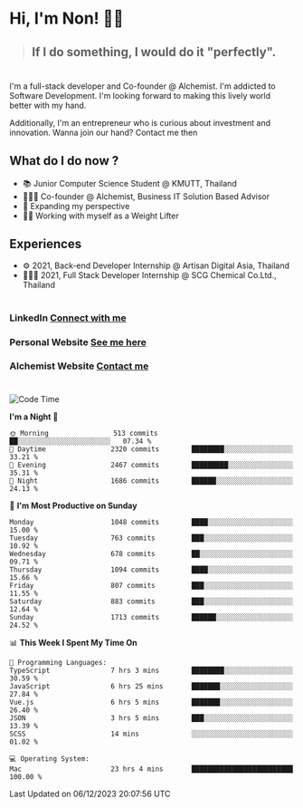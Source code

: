 # Hi, I'm Non! 🖐🏻

> ## If I do something, I would do it "perfectly".

#

I'm a full-stack developer and Co-founder @ Alchemist. I'm addicted to Software Development. I'm looking forward to making this lively world better with my hand.

Additionally, I'm an entrepreneur who is curious about investment and innovation. Wanna join our hand? Contact me then

## What do I do now ?

- 📚 Junior Computer Science Student @ KMUTT, Thailand
- 🧑🏻‍💻 Co-founder @ Alchemist, Business IT Solution Based Advisor
- 🌈 Expanding my perspective
- 🏋🏻 Working with myself as a Weight Lifter

## Experiences

- ⚙️ 2021, Back-end Developer Internship @ Artisan Digital Asia, Thailand
- 🧑🏻‍💻 2021, Full Stack Developer Internship @ SCG Chemical Co.Ltd., Thailand

#

### LinkedIn [Connect with me](https://www.linkedin.com/in/non-nontra/)

### Personal Website [See me here](https://nonnontra.com/)

### Alchemist Website [Contact me](https://alchemist-softwarehouse.co/)

#

<!--START_SECTION:waka-->
![Code Time](http://img.shields.io/badge/Code%20Time-3%2C387%20hrs%2044%20mins-blue)

**I'm a Night 🦉** 

```text
🌞 Morning                513 commits         ██░░░░░░░░░░░░░░░░░░░░░░░   07.34 % 
🌆 Daytime                2320 commits        ████████░░░░░░░░░░░░░░░░░   33.21 % 
🌃 Evening                2467 commits        █████████░░░░░░░░░░░░░░░░   35.31 % 
🌙 Night                  1686 commits        ██████░░░░░░░░░░░░░░░░░░░   24.13 % 
```
📅 **I'm Most Productive on Sunday** 

```text
Monday                   1048 commits        ████░░░░░░░░░░░░░░░░░░░░░   15.00 % 
Tuesday                  763 commits         ███░░░░░░░░░░░░░░░░░░░░░░   10.92 % 
Wednesday                678 commits         ██░░░░░░░░░░░░░░░░░░░░░░░   09.71 % 
Thursday                 1094 commits        ████░░░░░░░░░░░░░░░░░░░░░   15.66 % 
Friday                   807 commits         ███░░░░░░░░░░░░░░░░░░░░░░   11.55 % 
Saturday                 883 commits         ███░░░░░░░░░░░░░░░░░░░░░░   12.64 % 
Sunday                   1713 commits        ██████░░░░░░░░░░░░░░░░░░░   24.52 % 
```


📊 **This Week I Spent My Time On** 

```text
💬 Programming Languages: 
TypeScript               7 hrs 3 mins        ████████░░░░░░░░░░░░░░░░░   30.59 % 
JavaScript               6 hrs 25 mins       ███████░░░░░░░░░░░░░░░░░░   27.84 % 
Vue.js                   6 hrs 5 mins        ███████░░░░░░░░░░░░░░░░░░   26.40 % 
JSON                     3 hrs 5 mins        ███░░░░░░░░░░░░░░░░░░░░░░   13.39 % 
SCSS                     14 mins             ░░░░░░░░░░░░░░░░░░░░░░░░░   01.02 % 

💻 Operating System: 
Mac                      23 hrs 4 mins       █████████████████████████   100.00 % 
```


 Last Updated on 06/12/2023 20:07:56 UTC
<!--END_SECTION:waka-->
